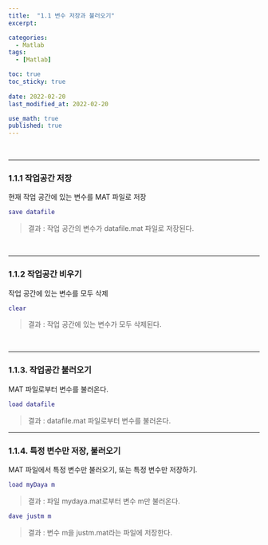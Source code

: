 ```yaml
---
title:  "1.1 변수 저장과 불러오기"
excerpt: 

categories:
  - Matlab
tags:
  - [Matlab]

toc: true
toc_sticky: true
 
date: 2022-02-20
last_modified_at: 2022-02-20

use_math: true
published: true
---
```


<br>

***
### 1.1.1 작업공간 저장

현재 작업 공간에 있는 변수를 MAT 파일로 저장


```Matlab
save datafile
```

> 결과 : 작업 공간의 변수가 datafile.mat 파일로 저장된다.

<br>

***
### 1.1.2 작업공간 비우기

작업 공간에 있는 변수를 모두 삭제

```Matlab
clear
```

> 결과 : 작업 공간에 있는 변수가 모두 삭제된다.

<br>

***
### 1.1.3. 작업공간 불러오기

MAT 파일로부터 변수를 불러온다.

```Matlab
load datafile
```

> 결과 : datafile.mat 파일로부터 변수를 불러온다.

***
### 1.1.4. 특정 변수만 저장, 불러오기

MAT 파일에서 특정 변수만 불러오기, 또는 특정 변수만 저장하기.

```Matlab
load myDaya m
```
> 결과 : 파일 mydaya.mat로부터 변수 m만 불러온다.

```Matlab
dave justm m
```

> 결과 : 변수 m을 justm.mat라는 파일에 저장한다.

